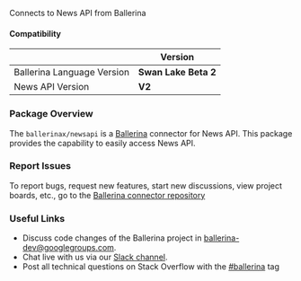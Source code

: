 Connects to News API from Ballerina

#### Compatibility
|                               | Version               |
|-------------------------------|-----------------------|
| Ballerina Language Version    |  **Swan Lake Beta 2** |
|       News API Version        |         **V2**        |

### Package Overview
The `ballerinax/newsapi` is a [Ballerina](https://ballerina.io/) connector for News API.
This package provides the capability to easily access News API.
### Report Issues
To report bugs, request new features, start new discussions, view project boards, etc., go to the [Ballerina connector repository](link)
### Useful Links
- Discuss code changes of the Ballerina project in [ballerina-dev@googlegroups.com](mailto:ballerina-dev@googlegroups.com).
- Chat live with us via our [Slack channel](https://ballerina.io/community/slack/).
- Post all technical questions on Stack Overflow with the [#ballerina](https://stackoverflow.com/questions/tagged/ballerina) tag
